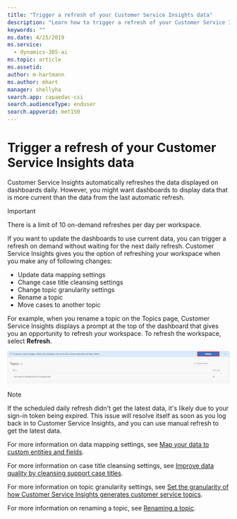 ```yaml
---
title: "Trigger a refresh of your Customer Service Insights data"
description: "Learn how to trigger a refresh of your Customer Service Insights data."
keywords: ""
ms.date: 4/25/2019
ms.service:
  - dynamics-365-ai
ms.topic: article
ms.assetid: 
author: m-hartmann
ms.author: mhart
manager: shellyha
search.app: capaedac-csi
search.audienceType: enduser
search.appverid: met150
---
```


# Trigger a refresh of your Customer Service Insights data

Customer Service Insights automatically refreshes the data displayed on dashboards daily. However, you might want dashboards to display data that is more current than the data from the last automatic refresh.

> [!IMPORTANT]
> There is a limit of 10 on-demand refreshes per day per workspace.

If you want to update the dashboards to use current data, you can trigger a refresh on demand without waiting for the next daily refresh. Customer Service Insights gives you the option of refreshing your workspace when you make any of following changes:

* Update data mapping settings
* Change case title cleansing settings
* Change topic granularity settings
* Rename a topic
* Move cases to another topic

For example, when you rename a topic on the Topics page, Customer Service Insights displays a prompt at the top of the dashboard that gives you an opportunity to refresh your workspace. To refresh the workspace, select **Refresh**.

![Refresh workspace](media/refresh-workspace.png)


> [!NOTE]
> If the scheduled daily refresh didn't get the latest data, it's likely due to your sign-in token being expired. This issue will resolve itself as soon as you log back in to Customer Service Insights, and you can use manual refresh to get the latest data.

For more information on data mapping settings, see [Map your data to custom entities and fields](map-data.md).

For more information on case title cleansing settings, see [Improve data quality by cleansing support case titles](settings.md).

For more information on topic granularity settings, see [Set the granularity of how Customer Service Insights generates customer service topics](granularity.md).

For more information on renaming a topic, see [Renaming a topic](topics-page.md#renaming-a-topic).
